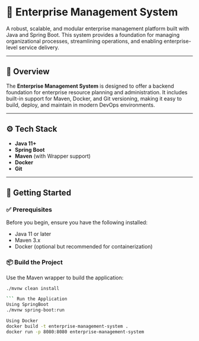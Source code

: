 # 🏢 Enterprise Management System

A robust, scalable, and modular enterprise management platform built with Java and Spring Boot. This system provides a foundation for managing organizational processes, streamlining operations, and enabling enterprise-level service delivery.

---

## 📌 Overview

The **Enterprise Management System** is designed to offer a backend foundation for enterprise resource planning and administration. It includes built-in support for Maven, Docker, and Git versioning, making it easy to build, deploy, and maintain in modern DevOps environments.

---

## ⚙️ Tech Stack

- **Java 11+**
- **Spring Boot**
- **Maven** (with Wrapper support)
- **Docker**
- **Git**

---

## 🚀 Getting Started

### ✅ Prerequisites

Before you begin, ensure you have the following installed:

- Java 11 or later
- Maven 3.x
- Docker (optional but recommended for containerization)

### 📦 Build the Project

Use the Maven wrapper to build the application:

```bash
./mvnw clean install

``` Run the Application
Using SpringBoot 
./mvnw spring-boot:run

Using Docker
docker build -t enterprise-management-system .
docker run -p 8080:8080 enterprise-management-system
